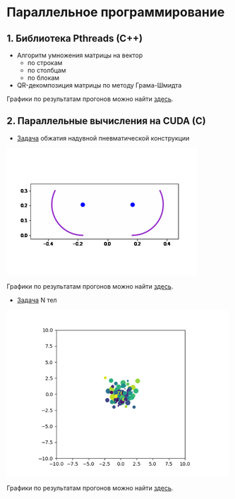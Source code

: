 # Параллельное программирование

## 1. Библиотека Pthreads (C++)
* Алгоритм умножения матрицы на вектор
  * по строкам
  * по столбцам
  * по блокам
* QR-декомпозиция матрицы по методу Грама-Шмидта

Графики по результатам прогонов можно найти [здесь](lab1/pthreads_visualization.ipynb).

## 2. Параллельные вычисления на CUDA (C)
* [Задача](lab2/task.pdf) обжатия надувной пневматической конструкции

![Визуализация](lab2/scatter.gif)

Графики по результатам прогонов можно найти [здесь](lab2/cuda_visualization.ipynb).

* [Задача](lab3/task.pdf) N тел

![Визуализация](lab3/scatter.gif)

Графики по результатам прогонов можно найти [здесь](lab3/cuda_visualization.ipynb).